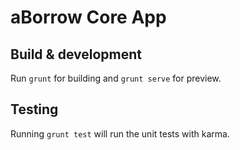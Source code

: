 # aBorrow Core App

## Build & development

Run `grunt` for building and `grunt serve` for preview.

## Testing

Running `grunt test` will run the unit tests with karma.
